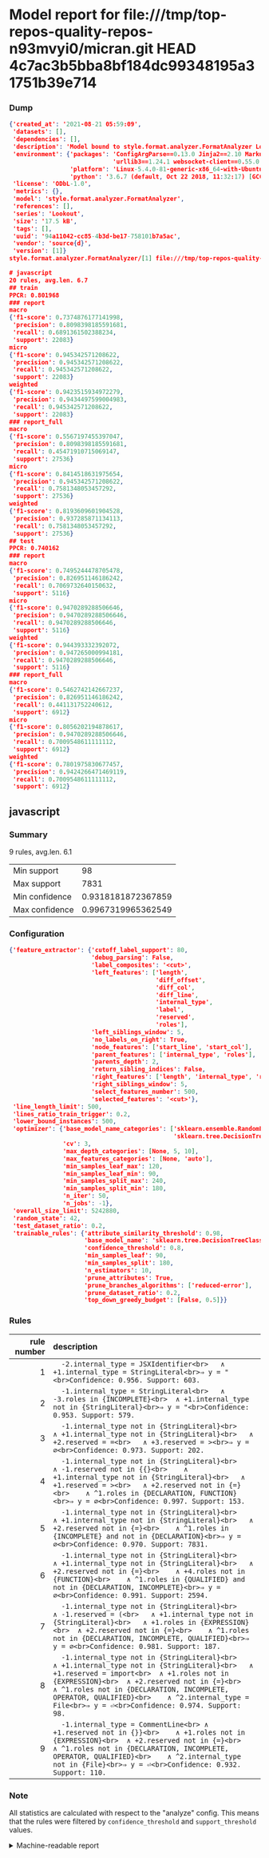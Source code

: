 # Model report for file:///tmp/top-repos-quality-repos-n93mvyi0/micran.git HEAD 4c7ac3b5bba8bf184dc99348195a31751b39e714

### Dump

```json
{'created_at': '2021-08-21 05:59:09',
 'datasets': [],
 'dependencies': [],
 'description': 'Model bound to style.format.analyzer.FormatAnalyzer Lookout analyzer.',
 'environment': {'packages': 'ConfigArgParse==0.13.0 Jinja2==2.10 MarkupSafe==1.1.1 PyStemmer==1.3.0 PyYAML==5.1 Pympler==0.5 SQLAlchemy==1.2.10 SQLAlchemy-Utils==0.33.3 asdf==2.3.2 bblfsh==2.12.7 boto==2.49.0 boto3==1.9.130 botocore==1.12.130 cachetools==2.0.1 certifi==2019.3.9 chardet==3.0.4 clint==0.5.1 docker==3.7.0 docker-pycreds==0.4.0 dulwich==0.19.11 grpcio==1.19.0 grpcio-tools==1.19.0 humanfriendly==4.16.1 humanize==0.5.1 idna==2.8 jmespath==0.9.4 jsonschema==2.6.0 lookout-sdk==0.4.1 lookout-sdk-ml==0.19.0 lookout-style==0.2.0 lz4==2.1.6 modelforge==0.12.1 numpy==1.16.2 packaging==19.0 pandas==0.22.0 pip==19.0.3 protobuf==3.7.0 psycopg2-binary==2.7.5 pygtrie==2.3 pyparsing==2.3.1 python-dateutil==2.8.0 python-igraph==0.7.1.post6 pytz==2019.1 requests==2.21.0 requirements-parser==0.2.0 scikit-learn==0.20.1 scikit-optimize==0.5.2 scipy==1.2.1 semantic-version==2.6.0 setuptools==40.8.0 six==1.12.0 smart-open==1.8.1 sourced-ml==0.8.2 spdx==2.5.0 stringcase==1.2.0 tabulate==0.8.2 tqdm==4.31.1 '
                             'urllib3==1.24.1 websocket-client==0.55.0 xxhash==1.3.0',
                 'platform': 'Linux-5.4.0-81-generic-x86_64-with-Ubuntu-18.04-bionic',
                 'python': '3.6.7 (default, Oct 22 2018, 11:32:17) [GCC 8.2.0]'},
 'license': 'ODbL-1.0',
 'metrics': {},
 'model': 'style.format.analyzer.FormatAnalyzer',
 'references': [],
 'series': 'Lookout',
 'size': '17.5 kB',
 'tags': [],
 'uuid': '94a11042-cc85-4b3d-be17-758101b7a5ac',
 'vendor': 'source{d}',
 'version': [1]}
style.format.analyzer.FormatAnalyzer/[1] file:///tmp/top-repos-quality-repos-n93mvyi0/micran.git 4c7ac3b5bba8bf184dc99348195a31751b39e714

# javascript
20 rules, avg.len. 6.7
## train
PPCR: 0.801968
### report
macro
{'f1-score': 0.7374876177141998,
 'precision': 0.8098398185591681,
 'recall': 0.6891361502388234,
 'support': 22083}
micro
{'f1-score': 0.945342571208622,
 'precision': 0.945342571208622,
 'recall': 0.945342571208622,
 'support': 22083}
weighted
{'f1-score': 0.9423515934972279,
 'precision': 0.9434497599004983,
 'recall': 0.945342571208622,
 'support': 22083}
### report_full
macro
{'f1-score': 0.5567197455397047,
 'precision': 0.8098398185591681,
 'recall': 0.45471910715069147,
 'support': 27536}
micro
{'f1-score': 0.8414518631975654,
 'precision': 0.945342571208622,
 'recall': 0.7581348053457292,
 'support': 27536}
weighted
{'f1-score': 0.8193609601904528,
 'precision': 0.937285871134113,
 'recall': 0.7581348053457292,
 'support': 27536}
## test
PPCR: 0.740162
### report
macro
{'f1-score': 0.7495244478705478,
 'precision': 0.826951146186242,
 'recall': 0.7069732640150632,
 'support': 5116}
micro
{'f1-score': 0.9470289288506646,
 'precision': 0.9470289288506646,
 'recall': 0.9470289288506646,
 'support': 5116}
weighted
{'f1-score': 0.944393332392072,
 'precision': 0.947265000994181,
 'recall': 0.9470289288506646,
 'support': 5116}
### report_full
macro
{'f1-score': 0.5462742142667237,
 'precision': 0.826951146186242,
 'recall': 0.441131752240612,
 'support': 6912}
micro
{'f1-score': 0.8056202194878617,
 'precision': 0.9470289288506646,
 'recall': 0.7009548611111112,
 'support': 6912}
weighted
{'f1-score': 0.7801975830677457,
 'precision': 0.9424266471469119,
 'recall': 0.7009548611111112,
 'support': 6912}
```

## javascript
### Summary
9 rules, avg.len. 6.1

| | |
|-|-|
|Min support|98|
|Max support|7831|
|Min confidence|0.9318181872367859|
|Max confidence|0.9967319965362549|

### Configuration

```json
{'feature_extractor': {'cutoff_label_support': 80,
                       'debug_parsing': False,
                       'label_composites': '<cut>',
                       'left_features': ['length',
                                         'diff_offset',
                                         'diff_col',
                                         'diff_line',
                                         'internal_type',
                                         'label',
                                         'reserved',
                                         'roles'],
                       'left_siblings_window': 5,
                       'no_labels_on_right': True,
                       'node_features': ['start_line', 'start_col'],
                       'parent_features': ['internal_type', 'roles'],
                       'parents_depth': 2,
                       'return_sibling_indices': False,
                       'right_features': ['length', 'internal_type', 'reserved', 'roles'],
                       'right_siblings_window': 5,
                       'select_features_number': 500,
                       'selected_features': '<cut>'},
 'line_length_limit': 500,
 'lines_ratio_train_trigger': 0.2,
 'lower_bound_instances': 500,
 'optimizer': {'base_model_name_categories': ['sklearn.ensemble.RandomForestClassifier',
                                              'sklearn.tree.DecisionTreeClassifier'],
               'cv': 3,
               'max_depth_categories': [None, 5, 10],
               'max_features_categories': [None, 'auto'],
               'min_samples_leaf_max': 120,
               'min_samples_leaf_min': 90,
               'min_samples_split_max': 240,
               'min_samples_split_min': 180,
               'n_iter': 50,
               'n_jobs': -1},
 'overall_size_limit': 5242880,
 'random_state': 42,
 'test_dataset_ratio': 0.2,
 'trainable_rules': {'attribute_similarity_threshold': 0.98,
                     'base_model_name': 'sklearn.tree.DecisionTreeClassifier',
                     'confidence_threshold': 0.8,
                     'min_samples_leaf': 90,
                     'min_samples_split': 180,
                     'n_estimators': 10,
                     'prune_attributes': True,
                     'prune_branches_algorithms': ['reduced-error'],
                     'prune_dataset_ratio': 0.2,
                     'top_down_greedy_budget': [False, 0.5]}}
```

### Rules

| rule number | description |
|----:|:-----|
| 1 | `  -2.internal_type = JSXIdentifier<br>	∧ +1.internal_type = StringLiteral<br>⇒ y = "<br>Confidence: 0.956. Support: 603.` |
| 2 | `  -1.internal_type = StringLiteral<br>	∧ -3.roles in {INCOMPLETE}<br>	∧ +1.internal_type not in {StringLiteral}<br>⇒ y = "<br>Confidence: 0.953. Support: 579.` |
| 3 | `  -1.internal_type not in {StringLiteral}<br>	∧ +1.internal_type not in {StringLiteral}<br>	∧ +2.reserved = =<br>	∧ +3.reserved = ><br>⇒ y = ∅<br>Confidence: 0.973. Support: 202.` |
| 4 | `  -1.internal_type not in {StringLiteral}<br>	∧ -1.reserved not in {{}<br>	∧ +1.internal_type not in {StringLiteral}<br>	∧ +1.reserved = ><br>	∧ +2.reserved not in {=}<br>	∧ ^1.roles in {DECLARATION, FUNCTION}<br>⇒ y = ∅<br>Confidence: 0.997. Support: 153.` |
| 5 | `  -1.internal_type not in {StringLiteral}<br>	∧ +1.internal_type not in {StringLiteral}<br>	∧ +2.reserved not in {=}<br>	∧ ^1.roles in {INCOMPLETE} and not in {DECLARATION}<br>⇒ y = ∅<br>Confidence: 0.970. Support: 7831.` |
| 6 | `  -1.internal_type not in {StringLiteral}<br>	∧ +1.internal_type not in {StringLiteral}<br>	∧ +2.reserved not in {=}<br>	∧ +4.roles not in {FUNCTION}<br>	∧ ^1.roles in {QUALIFIED} and not in {DECLARATION, INCOMPLETE}<br>⇒ y = ∅<br>Confidence: 0.991. Support: 2594.` |
| 7 | `  -1.internal_type not in {StringLiteral}<br>	∧ -1.reserved = (<br>	∧ +1.internal_type not in {StringLiteral}<br>	∧ +1.roles in {EXPRESSION}<br>	∧ +2.reserved not in {=}<br>	∧ ^1.roles not in {DECLARATION, INCOMPLETE, QUALIFIED}<br>⇒ y = ∅<br>Confidence: 0.981. Support: 187.` |
| 8 | `  -1.internal_type not in {StringLiteral}<br>	∧ +1.internal_type not in {StringLiteral}<br>	∧ +1.reserved = import<br>	∧ +1.roles not in {EXPRESSION}<br>	∧ +2.reserved not in {=}<br>	∧ ^1.roles not in {DECLARATION, INCOMPLETE, OPERATOR, QUALIFIED}<br>	∧ ^2.internal_type = File<br>⇒ y = ⏎<br>Confidence: 0.974. Support: 98.` |
| 9 | `  -1.internal_type = CommentLine<br>	∧ +1.reserved not in {}}<br>	∧ +1.roles not in {EXPRESSION}<br>	∧ +2.reserved not in {=}<br>	∧ ^1.roles not in {DECLARATION, INCOMPLETE, OPERATOR, QUALIFIED}<br>	∧ ^2.internal_type not in {File}<br>⇒ y = ⏎<br>Confidence: 0.932. Support: 110.` |

### Note
All statistics are calculated with respect to the "analyze" config. This means that the rules were filtered by
`confidence_threshold` and `support_threshold` values.

<details>
    <summary>Machine-readable report</summary>
```json
{"javascript": {"avg_rule_len": 6.111111111111111, "max_conf": 0.9967319965362549, "max_support": 7831, "min_conf": 0.9318181872367859, "min_support": 98, "num_rules": 9}}
```
</details>
